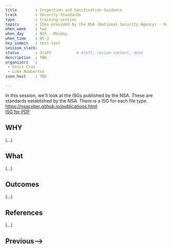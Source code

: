 ```yaml
---
title        : Inspection and Sanitisation Guidance
track        : Security Standards
type         : training-session
topics       : ISGs provided by the NSA (National Security Agency) - how to protect files to this standard
when_week    : two
when_day     : 8th - Monday
when_time    : WS-3
hey_summit   : test text
session_slack: 
status       : draft           # draft, review-content, done
description  : TBD
organizers   : 
 - Dinis Cruz    
 - Luke Robbertse  
zoom_host    : TBD

---
```


In this session, we'll look at the ISGs published by the NSA. These are standards established by the NSA. There is a ISG for each file type.  
https://nsacyber.github.io/publications.html  
[ISG for PDF](https://apps.nsa.gov/iaarchive/library/reports/pdf_inspection_and_sanitization_guidance_v1_0-20171206.cfm) 

## WHY

(...)

## What

(...)

## Outcomes

(...)

## References

(...)


## Previous-->
